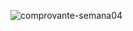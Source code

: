 
![comprovante-semana04](https://github.com/user-attachments/assets/e959b293-953f-487b-8720-553ed00ccb8e)
